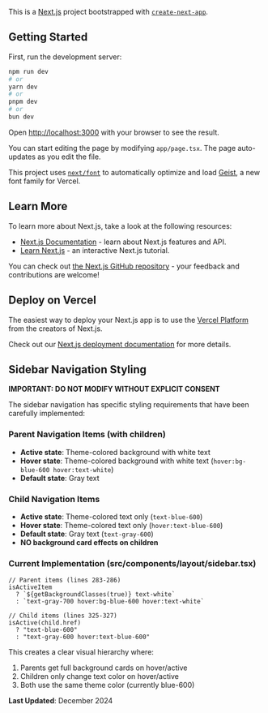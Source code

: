 This is a [Next.js](https://nextjs.org) project bootstrapped with [`create-next-app`](https://nextjs.org/docs/app/api-reference/cli/create-next-app).

## Getting Started

First, run the development server:

```bash
npm run dev
# or
yarn dev
# or
pnpm dev
# or
bun dev
```

Open [http://localhost:3000](http://localhost:3000) with your browser to see the result.

You can start editing the page by modifying `app/page.tsx`. The page auto-updates as you edit the file.

This project uses [`next/font`](https://nextjs.org/docs/app/building-your-application/optimizing/fonts) to automatically optimize and load [Geist](https://vercel.com/font), a new font family for Vercel.

## Learn More

To learn more about Next.js, take a look at the following resources:

- [Next.js Documentation](https://nextjs.org/docs) - learn about Next.js features and API.
- [Learn Next.js](https://nextjs.org/learn) - an interactive Next.js tutorial.

You can check out [the Next.js GitHub repository](https://github.com/vercel/next.js) - your feedback and contributions are welcome!

## Deploy on Vercel

The easiest way to deploy your Next.js app is to use the [Vercel Platform](https://vercel.com/new?utm_medium=default-template&filter=next.js&utm_source=create-next-app&utm_campaign=create-next-app-readme) from the creators of Next.js.

Check out our [Next.js deployment documentation](https://nextjs.org/docs/app/building-your-application/deploying) for more details.

## Sidebar Navigation Styling

**IMPORTANT: DO NOT MODIFY WITHOUT EXPLICIT CONSENT**

The sidebar navigation has specific styling requirements that have been carefully implemented:

### Parent Navigation Items (with children)
- **Active state**: Theme-colored background with white text
- **Hover state**: Theme-colored background with white text (`hover:bg-blue-600 hover:text-white`)
- **Default state**: Gray text

### Child Navigation Items
- **Active state**: Theme-colored text only (`text-blue-600`)
- **Hover state**: Theme-colored text only (`hover:text-blue-600`)
- **Default state**: Gray text (`text-gray-600`)
- **NO background card effects on children**

### Current Implementation (src/components/layout/sidebar.tsx)
```tsx
// Parent items (lines 283-286)
isActiveItem
  ? `${getBackgroundClasses(true)} text-white`
  : `text-gray-700 hover:bg-blue-600 hover:text-white`

// Child items (lines 325-327)
isActive(child.href)
  ? "text-blue-600"
  : "text-gray-600 hover:text-blue-600"
```

This creates a clear visual hierarchy where:
1. Parents get full background cards on hover/active
2. Children only change text color on hover/active
3. Both use the same theme color (currently blue-600)

**Last Updated**: December 2024
